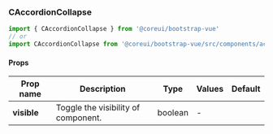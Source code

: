 ### CAccordionCollapse

```jsx
import { CAccordionCollapse } from '@coreui/bootstrap-vue'
// or
import CAccordionCollapse from '@coreui/bootstrap-vue/src/components/accordion/CAccordionCollapse'
```

#### Props

| Prop name   | Description                         | Type    | Values | Default |
| ----------- | ----------------------------------- | ------- | ------ | ------- |
| **visible** | Toggle the visibility of component. | boolean | -      |         |
